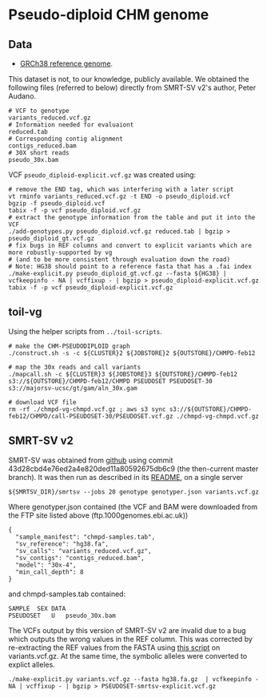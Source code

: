 # Pseudo-diploid CHM genome

## Data

- [GRCh38 reference genome](http://hgdownload.soe.ucsc.edu/goldenPath/hg38/bigZips/hg38.fa.gz).

This dataset is not, to our knowledge, publicly available.  We obtained the following files (referred to below) directly from SMRT-SV v2's author, Peter Audano.

```
# VCF to genotype
variants_reduced.vcf.gz
# Information needed for evaluaiont
reduced.tab
# Corresponding contig alignment
contigs_reduced.bam
# 30X short reads
pseudo_30x.bam
```

VCF `pseudo_diploid-explicit.vcf.gz` was created using:

```
# remove the END tag, which was interfering with a later script
vt rminfo variants_reduced.vcf.gz -t END -o pseudo_diploid.vcf
bgzip -f pseudo_diploid.vcf
tabix -f -p vcf pseudo_diploid.vcf.gz
# extract the genotype information from the table and put it into the VCF
./add-genotypes.py pseudo_diploid.vcf.gz reduced.tab | bgzip > pseudo_diploid_gt.vcf.gz
# fix bugs in REF columns and convert to explicit variants which are more robustly-supported by vg
# (and to be more consistent through evaluation down the road)
# Note: HG38 should point to a reference fasta that has a .fai index
./make-explicit.py pseudo_diploid_gt.vcf.gz --fasta ${HG38} | vcfkeepinfo - NA | vcffixup - | bgzip > pseudo_diploid-explicit.vcf.gz
tabix -f -p vcf pseudo_diploid-explicit.vcf.gz
```
## toil-vg

Using the helper scripts from `../toil-scripts`.

```
# make the CHM-PSEUDODIPLOID graph
./construct.sh -s -c ${CLUSTER}2 ${JOBSTORE}2 ${OUTSTORE}/CHMPD-feb12

# map the 30x reads and call variants
./mapcall.sh -c ${CLUSTER}3 ${JOBSTORE}3 ${OUTSTORE}/CHMPD-feb12 s3://${OUTSTORE}/CHMPD-feb12/CHMPD PSEUDOSET PSEUDOSET-30 s3://majorsv-ucsc/gt/gam/aln_30x.gam

# download VCF file
rm -rf ./chmpd-vg-chmpd.vcf.gz ; aws s3 sync s3://${OUTSTORE}/CHMPD-feb12/CHMPD/call-PSEUDOSET-30/PSEUDOSET.vcf.gz ./chmpd-vg-chmpd.vcf.gz
```

## SMRT-SV v2

SMRT-SV was obtained from [github](https://github.com/EichlerLab/smrtsv2) using commit 43d28cbd4e76ed2a4e820ded11a80592675db6c9 (the then-current master branch).
It was then run as described in its [README](https://github.com/EichlerLab/smrtsv2/blob/master/GENOTYPE.md), on a single server
```
${SMRTSV_DIR}/smrtsv --jobs 20 genotype genotyper.json variants.vcf.gz

```
Where genotyper.json contained (the VCF and BAM were downloaded from the FTP site listed above (ftp.1000genomes.ebi.ac.uk))
```
{
  "sample_manifest": "chmpd-samples.tab",
  "sv_reference": "hg38.fa",
  "sv_calls": "variants_reduced.vcf.gz",
  "sv_contigs": "contigs_reduced.bam",
  "model": "30x-4",
  "min_call_depth": 8
}
```

and chmpd-samples.tab contained:
```
SAMPLE	SEX	DATA
PSEUDOSET	U	pseudo_30x.bam
```

The VCFs output by this version of SMRT-SV v2 are invalid due to a bug which outputs the wrong values in the REF column.  This was corrected by re-extracting the REF values from the FASTA using [this script](https://github.com/vgteam/sv-genotyping-paper/blob/master/human/chmpd/make-explicit.py) on variants.vcf.gz.  At the same time, the symbolic alleles were converted to explict alleles.  

```
./make-explicit.py variants.vcf.gz --fasta hg38.fa.gz  | vcfkeepinfo - NA | vcffixup - | bgzip > PSEUDOSET-smrtsv-explicit.vcf.gz
```
